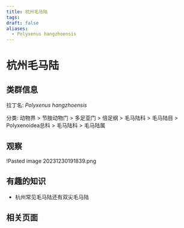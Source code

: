 ```yaml
---
title: 杭州毛马陆
tags: 
draft: false
aliases:
  - Polyxenus hangzhoensis
---
```

# 杭州毛马陆

## 类群信息

拉丁名: *Polyxenus hangzhoensis*

分类: 动物界 > 节肢动物门 > 多足亚门 > 倍足纲 > 毛马陆科 > 毛马陆目 > Polyxenoidea总科 > 毛马陆科 > 毛马陆属

## 观察

!Pasted image 20231230191839.png

## 有趣的知识

- 杭州常见毛马陆还有双尖毛马陆
## 相关页面

